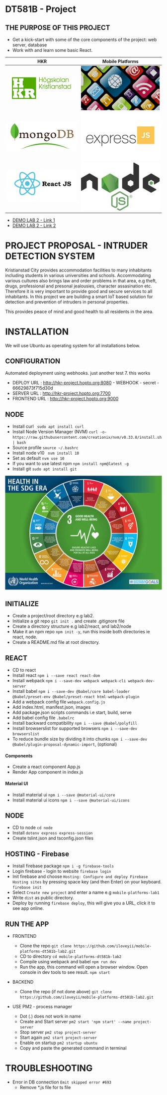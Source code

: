 # DT581B - Project

## THE PURPOSE OF THIS PROJECT

- Get a kick-start with some of the core components of the project: web server, database
- Work with and learn some basic React.

|                                                      HKR                                                       |                                                  Mobile Platforms                                                  |
| :------------------------------------------------------------------------------------------------------------: | :----------------------------------------------------------------------------------------------------------------: |
|    ![hkr](https://github.com/iloveyii/mobile-platforms-dt581b-lab2/blob/master/react/public/images/hkr.png)    |   ![DT581B](https://github.com/iloveyii/mobile-platforms-dt581b-lab2/blob/master/react/public/images/dt581b.png)   |
| ![mongo](https://github.com/iloveyii/mobile-platforms-dt581b-lab2/blob/master/react/public/images/mongodb.png) | ![express](https://github.com/iloveyii/mobile-platforms-dt581b-lab2/blob/master/react/public/images/expressjs.png) |
| ![react](https://github.com/iloveyii/mobile-platforms-dt581b-lab2/blob/master/react/public/images/reactjs.png) |    ![node](https://github.com/iloveyii/mobile-platforms-dt581b-lab2/blob/master/react/public/images/nodejs.png)    |

- [DEMO LAB 2 - Link 1](http://softhem.se:4000/)
- [DEMO LAB 2 - Link 2](https://mobile-platforms-lab2.web.app/)

# PROJECT PROPOSAL - INTRUDER DETECTION SYSTEM

Kristianstad City provides accommodation facilities to many inhabitants including students in various universities and schools.
Accommodating various cultures also brings law and order problems in that area, e.g theft, drugs, professional and presonal jealousies, character assasination etc. Therefore it is very important to provide good and secure services to all inhabitants.
In this project we are building a smart IoT based solution for detection and prevention of intruders in personal properties.

This provides peace of mind and good health to all residents in the area.

# INSTALLATION

We will use Ubuntu as operating system for all installations below.

## CONFIGURATION

Automated deployment using webhooks. just another test 7. this works

- DEPLOY URL : http://hkr-project.hopto.org:8080 - WEBHOOK - secret - 66629873f715d30d
- SERVER URL : http://hkr-project.hopto.org:7700
- FRONTEND URL : http://hkr-project.hopto.org:9000

## NODE

- Install curl
  ` sudo apt install curl`
- Install Node Version Manager (NVM)
  `curl -o- https://raw.githubusercontent.com/creationix/nvm/v0.33.8/install.sh | bash`
- Source profile `source ~/.bashrc`
- Install node v10 ` nvm install 10`
- Set as default `nvm use 10`
- If you want to use latest npm `npm install npm@latest -g`
- Install git `sudo apt install git`

![SDG](https://github.com/iloveyii/mobile-platforms-dt581b-project/blob/master/images/good-health-and-well-being-sdg.jpg)

## INITIALIZE

- Create a project/root directory e.g lab2.
- Initialize a git repo `git init .` and create .gitignore file
- Create a directory structure e.g lab2/react, and lab2/node
- Make it an npm repo `npm init -y`, run this inside both directories ie react, node.
- Create a README.md file at root directory.

## REACT

- CD to react
- Install react `npm i --save react react-dom`
- Install webpack `npm i --save-dev webpack webpack-cli webpack-dev-server`
- Install babel `npm i --save-dev @babel/core babel-loader @babel/preset-env @babel/preset-react html-webpack-plugin`
- Add a webpack config file `webpack.config.js`
- Add index.html, manifest.json, images
- Add package.json scripts commands i.e start, build, serve
- Add babel config file `.babelrc`
- Install backward compatibility `npm i --save @babel/polyfill`
- Install browserslist for supported browsers `npm i --save-dev browserslist`
- To reduce bundle size by dividing it into chunks `npm i --save-dev @babel/plugin-proposal-dynamic-import`, (optional)

#### Components

- Create a react component App.js
- Render App component in index.js

#### Material UI

- Install material ui `npm i --save @material-ui/core`
- Install material ui icons `npm i --save @material-ui/icons`

## NODE

- CD to node `cd node`
- Install `dotenv express express-session`
- Create tslint.json and tsconfig.json files

## HOSTING - Firebase

- Install firebase package
  `npm i -g firebase-tools`
- Login firebase - login to website
  `firebase login`
- Init firebase and choose `Hosting: Configure and deploy Firebase Hosting sites` by pressing space key (and then Enter) on your keyboard.
  `firebase init`
- Select `Create new project` and enter a name e.g `mobile-platforms-lab1`
- Write `dist` as public directory.
- Deploy by running `firebase deploy`, this will give you a URL, click it to see app online.

## RUN THE APP

- FRONTEND

  - Clone the repo
    `git clone https://github.com/iloveyii/mobile-platforms-dt581b-lab2.git`
  - CD to directory
    `cd mobile-platforms-dt581b-lab2`
  - Compile using webpack and babel
    `npm run dev`
  - Run the app, this command will open a browser window. Open console in dev tools to see result.
    `npm start`

- BACKEND

  - Clone the repo (if not done above)
    `git clone https://github.com/iloveyii/mobile-platforms-dt581b-lab2.git`

- USE PM2 - process manager
  - Dot (.) does not work in name
  - Create and Start server `pm2 start 'npm start' --name project-server`
  - Stop server `pm2 stop project-server`
  - Start again `pm2 start project-server`
  - Enable on startup `pm2 startup ubuntu`
  - Copy and paste the generated command in terminal

# TROUBLESHOOTING

- Error in DB connection `Emit skipped error #693`
  - Remove \*.js file for ts file

